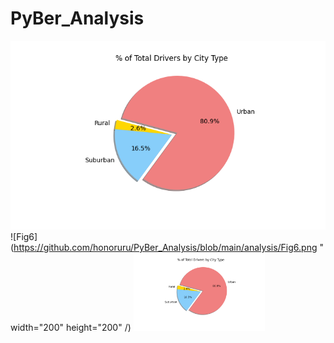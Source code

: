# PyBer_Analysis

![Fig7](https://github.com/honoruru/PyBer_Analysis/blob/main/analysis/Fig7.png)  ![Fig6](https://github.com/honoruru/PyBer_Analysis/blob/main/analysis/Fig6.png " width="200" height="200" /)
<img src="https://github.com/honoruru/PyBer_Analysis/blob/main/analysis/Fig7.png" width="210" height="125" />
